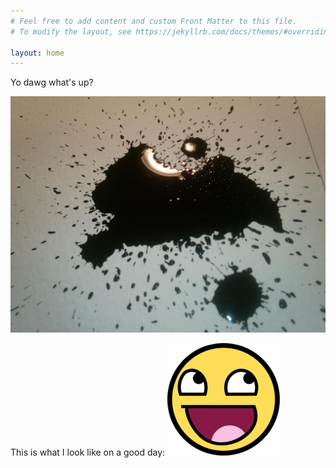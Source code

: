 ```yaml
---
# Feel free to add content and custom Front Matter to this file.
# To modify the layout, see https://jekyllrb.com/docs/themes/#overriding-theme-defaults

layout: home
---
```


Yo dawg what's up?

![my logo][logo]

This is what I look like on a good day:
![My face][avatar]

[avatar]: https://github.com/ageleeinks/ageleeinks.github.io/raw/master/images/awesome-face.png
[logo]: https://github.com/ageleeinks/ageleeinks.github.io/raw/master/images/2018%20Logo%20V.jpg
